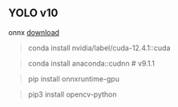 ## YOLO v10
onnx [download](https://github.com/THU-MIG/yolov10/releases)
> conda install nvidia/label/cuda-12.4.1::cuda

> conda install anaconda::cudnn   # v9.1.1

> pip install onnxruntime-gpu

> pip3 install opencv-python
